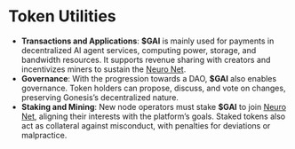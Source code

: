 # Token Utilities

* **Transactions and Applications**: **$GAI** is mainly used for payments in decentralized AI agent services, computing power, storage, and bandwidth resources. It supports revenue sharing with creators and incentivizes miners to sustain the [Neuro Net](../).&#x20;
* **Governance**: With the progression towards a DAO, **$GAI** also enables governance. Token holders can propose, discuss, and vote on changes, preserving Gonesis’s decentralized nature.
* **Staking and Mining**: New node operators must stake **$GAI** to join [Neuro Net](../), aligning their interests with the platform’s goals. Staked tokens also act as collateral against misconduct, with penalties for deviations or malpractice.

